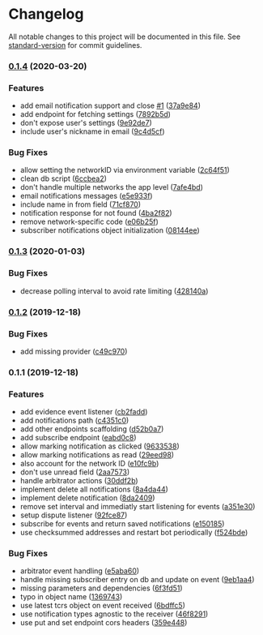 # Changelog

All notable changes to this project will be documented in this file. See [standard-version](https://github.com/conventional-changelog/standard-version) for commit guidelines.

### [0.1.4](https://github.com/kleros/gtcr-notifications/compare/v0.1.3...v0.1.4) (2020-03-20)


### Features

* add email notification support and close [#1](https://github.com/kleros/gtcr-notifications/issues/1) ([37a9e84](https://github.com/kleros/gtcr-notifications/commit/37a9e84009ee107d5a1446a3f2d77f3b2e21c3c3))
* add endpoint for fetching settings ([7892b5d](https://github.com/kleros/gtcr-notifications/commit/7892b5de81ce267b10eac42c1bdf7514d6ddab1a))
* don't expose user's settings ([9e92de7](https://github.com/kleros/gtcr-notifications/commit/9e92de7514a45acb411fb1a8cfe0b61b8dbcc46b))
* include user's nickname in email ([9c4d5cf](https://github.com/kleros/gtcr-notifications/commit/9c4d5cfcb7b1a7a1e596e1c35311831883ce81c4))


### Bug Fixes

* allow setting the networkID via environment variable ([2c64f51](https://github.com/kleros/gtcr-notifications/commit/2c64f51ff684bbad13ae65e9e61df7e5863de5be))
* clean db script ([6ccbea2](https://github.com/kleros/gtcr-notifications/commit/6ccbea22a3a2ecec8c2588ad0ce65bb89702f398))
* don't handle multiple networks the app level ([7afe4bd](https://github.com/kleros/gtcr-notifications/commit/7afe4bd5c26df5e8e2dfdd8bb4cc3fba228a5be5))
* email notifications messages ([e5e933f](https://github.com/kleros/gtcr-notifications/commit/e5e933fb94fda579d488c0413a90c978eabfe0b0))
* include name in from field ([71cf870](https://github.com/kleros/gtcr-notifications/commit/71cf8704136b8e6e0b4e054a9a169ef2c8048ccc))
* notification response for not found ([4ba2f82](https://github.com/kleros/gtcr-notifications/commit/4ba2f8284c3abf802fae4bd6576c8d14402a9904))
* remove network-specific code ([e06b25f](https://github.com/kleros/gtcr-notifications/commit/e06b25f07d05f98704637962160b10aa2a9cb14f))
* subscriber notifications object initialization ([08144ee](https://github.com/kleros/gtcr-notifications/commit/08144ee354d70a9f3a4e82200c03e13feb85cab8))

### [0.1.3](https://github.com/kleros/gtcr-notifications/compare/v0.1.2...v0.1.3) (2020-01-03)


### Bug Fixes

* decrease polling interval to avoid rate limiting ([428140a](https://github.com/kleros/gtcr-notifications/commit/428140ae715885833eeea6ecefa980d812ca82cd))

### [0.1.2](https://github.com/kleros/gtcr-notifications/compare/v0.1.1...v0.1.2) (2019-12-18)


### Bug Fixes

* add missing provider ([c49c970](https://github.com/kleros/gtcr-notifications/commit/c49c970e84c17579d67cf0b935e23153f353740b))

### 0.1.1 (2019-12-18)


### Features

* add evidence event listener ([cb2fadd](https://github.com/kleros/gtcr-notifications/commit/cb2fadd2ca0450b925982025a5287e0a05bfc144))
* add notifications path ([c4351c0](https://github.com/kleros/gtcr-notifications/commit/c4351c081035676d5660613d81b469d7f551a2a7))
* add other endpoints scaffolding ([d52b0a7](https://github.com/kleros/gtcr-notifications/commit/d52b0a7a9fd15ddb2cf6cd3d503e340fa9806563))
* add subscribe endpoint ([eabd0c8](https://github.com/kleros/gtcr-notifications/commit/eabd0c84263a195ae514a33fcc555281f3135a06))
* allow marking notification as clicked ([9633538](https://github.com/kleros/gtcr-notifications/commit/963353852a9e1cd03ce8618cbdbcc0c3647df26c))
* allow marking notifications as read ([29eed98](https://github.com/kleros/gtcr-notifications/commit/29eed9806d93643b5e99147e930b99a2552b2f50))
* also account for the network ID ([e10fc9b](https://github.com/kleros/gtcr-notifications/commit/e10fc9b16d528ef510f6abfa01f441ef249df6c2))
* don't use unread field ([2aa7573](https://github.com/kleros/gtcr-notifications/commit/2aa757362564b7971dc1d913c51a77807769f470))
* handle arbitrator actions ([30ddf2b](https://github.com/kleros/gtcr-notifications/commit/30ddf2b10cce873a380420119fc894d81a7682ed))
* implement delete all notifications ([8a4da44](https://github.com/kleros/gtcr-notifications/commit/8a4da4494df1205092ee5dd8fb44b15a49984eb9))
* implement delete notification ([8da2409](https://github.com/kleros/gtcr-notifications/commit/8da24090cf65709be8890b349d2aff08bbba4e5b))
* remove set interval and immediatly start listening for events ([a351e30](https://github.com/kleros/gtcr-notifications/commit/a351e3034c3f76e109721cc795c62c2c8d9bbf42))
* setup dispute listener ([92fce87](https://github.com/kleros/gtcr-notifications/commit/92fce874bce1f77610df49c3ce3091416d5f0fd9))
* subscribe for events and return saved notifications ([e150185](https://github.com/kleros/gtcr-notifications/commit/e1501859e58c3b94b75caeca12c0bc9386fe4888))
* use checksummed addresses and restart bot periodically ([f524bde](https://github.com/kleros/gtcr-notifications/commit/f524bde1a8ee886f07cbdff14a4c303f9f642c73))


### Bug Fixes

* arbitrator event handling ([e5aba60](https://github.com/kleros/gtcr-notifications/commit/e5aba608f3a6d7651c7fbdb61bb044cc22066dea))
* handle missing subscriber entry on db and update on event ([9eb1aa4](https://github.com/kleros/gtcr-notifications/commit/9eb1aa4a71c2a785ae1b9773dd743789e519cd8e))
* missing parameters and dependencies ([6f3fd51](https://github.com/kleros/gtcr-notifications/commit/6f3fd51552045aa8172ceb5bb239c0eb8e8efb38))
* typo in object name ([1369743](https://github.com/kleros/gtcr-notifications/commit/1369743c444c3e71c4439f030e1f7ba346e0df38))
* use latest tcrs object on event received ([6bdffc5](https://github.com/kleros/gtcr-notifications/commit/6bdffc50189135e584c38eef70f98af3e159fd12))
* use notification types agnostic to the receiver ([46f8291](https://github.com/kleros/gtcr-notifications/commit/46f8291a102aeabe0278f3f7ca6a823434562f8f))
* use put and set endpoint cors headers ([359e448](https://github.com/kleros/gtcr-notifications/commit/359e4486ae7b2aaa3946b0329437a96512866028))
